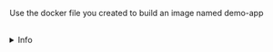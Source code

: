 Use the docker file you created to build an image named demo-app

<br>
<details><summary>Info</summary>
<br>

```plain
docker build -t demo-app .
```

</details>
